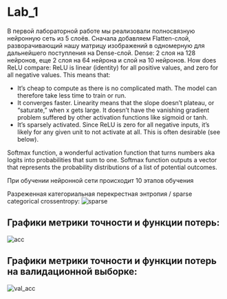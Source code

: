 # Lab_1

В первой лабораторной работе мы реализовали полносвязную нейронную сеть из 5 слоёв.
Сначала добавляем Flatten-слой, разворачивающий нашу матрицу изображений в одномерную для дальнейшего поступления на Dense-слой.
Dense: 2 слоя на 128 нейронов, еще 2 слоя на 64 нейрона и слой на 10 нейронов.
How does ReLU compare:
ReLU is linear (identity) for all positive values, and zero for all negative values. This means that:

- It’s cheap to compute as there is no complicated math. The model can therefore take less time to train or run.
- It converges faster. Linearity means that the slope doesn’t plateau, or “saturate,” when x gets large. It doesn’t have the vanishing gradient problem suffered by other activation functions like sigmoid or tanh.
- It’s sparsely activated. Since ReLU is zero for all negative inputs, it’s likely for any given unit to not activate at all. This is often desirable (see below).

Softmax function, a wonderful activation function that turns numbers aka logits into probabilities that sum to one. Softmax function outputs a vector that represents the probability distributions of a list of potential outcomes.

При обучении нейронной сети происходит 10 этапов обучения


Разреженная категориальная перекрестная энтропия /
sparse categorical crossentropy: 
![sparse](https://ibb.co/0jpJTSv)

## Графики метрики точности и функции потерь:

![acc](https://ibb.co/tcqCKM6)

## Графики метрики точности и функции потерь на валидационной выборке:

![val_acc](https://ibb.co/9hSZZJ7)
